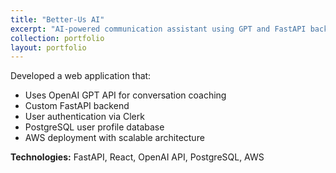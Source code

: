 ```yaml
---
title: "Better-Us AI"
excerpt: "AI-powered communication assistant using GPT and FastAPI backend."
collection: portfolio
layout: portfolio
---
```


Developed a web application that:

- Uses OpenAI GPT API for conversation coaching
- Custom FastAPI backend
- User authentication via Clerk
- PostgreSQL user profile database
- AWS deployment with scalable architecture

**Technologies:** FastAPI, React, OpenAI API, PostgreSQL, AWS
